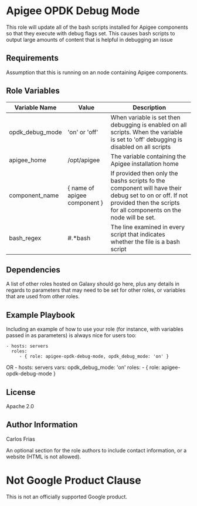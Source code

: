 # Apigee OPDK Debug Mode

This role will update all of the bash scripts installed for Apigee components so that they 
execute with debug flags set. This causes bash scripts to output large amounts of content 
that is helpful in debugging an issue

Requirements
------------

Assumption that this is running on an node containing Apigee components. 

Role Variables
--------------

| Variable Name | Value | Description |
| --- | --- | --- |
| opdk_debug_mode | 'on' or 'off' | When variable is set then debugging is enabled on all scripts. When the variable is set to 'off' debugging is disabled on all scripts |
| apigee_home | /opt/apigee | The variable containing the Apigee installation home |
| component_name | { name of apigee component } | If provided then only the bashs scripts fo the component will have their debug set to on or off. If not provided then the scripts for all components on the node will be set. |
| bash_regex | #.*bash | The line examined in every script that indicates whether the file is a bash script |  

Dependencies
------------

A list of other roles hosted on Galaxy should go here, plus any details in regards to parameters that may need to be set for other roles, or variables that are used from other roles.

Example Playbook
----------------

Including an example of how to use your role (for instance, with variables passed in as parameters) is always nice for users too:

    - hosts: servers
      roles:
         - { role: apigee-opdk-debug-mode, opdk_debug_mode: 'on' }
         
OR
    - hosts: servers
      vars: 
        opdk_debug_mode: 'on'
      roles:
      - { role: apigee-opdk-debug-mode }

License
-------

Apache 2.0

Author Information
------------------

Carlos Frias

An optional section for the role authors to include contact information, or a website (HTML is not allowed).
<!-- BEGIN Google Required Disclaimer -->

# Not Google Product Clause

This is not an officially supported Google product.
<!-- END Google Required Disclaimer -->
